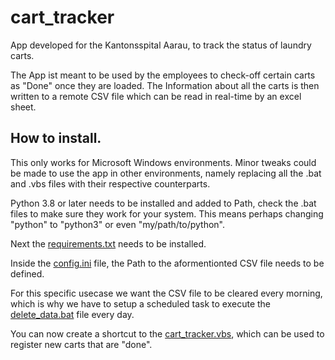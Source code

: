 # cart_tracker

App developed for the Kantonsspital Aarau, to track the status of laundry carts.

The App ist meant to be used by the employees to check-off certain carts as "Done" once they are loaded.
The Information about all the carts is then written to a remote CSV file which can be read in real-time by an excel sheet.

## How to install.

This only works for Microsoft Windows environments. Minor tweaks could be made to use the app in other environments,
namely replacing all the .bat and .vbs files with their respective counterparts.

Python 3.8 or later needs to be installed and added to Path, check the .bat files to make sure they work for your system.
This means perhaps changing "python" to "python3" or even "my/path/to/python".

Next the [requirements.txt](./requirements.txt) needs to be installed.

Inside the [config.ini](./config.ini) file, the Path to the aformentionted CSV file needs to be defined.

For this specific usecase we want the CSV file to be cleared every morning, which is why we have to setup a scheduled task to execute the [delete_data.bat](./delete_data.bat) file every day.

You can now create a shortcut to the [cart_tracker.vbs](./cart_tracker.vbs), which can be used to register new carts that are "done".
